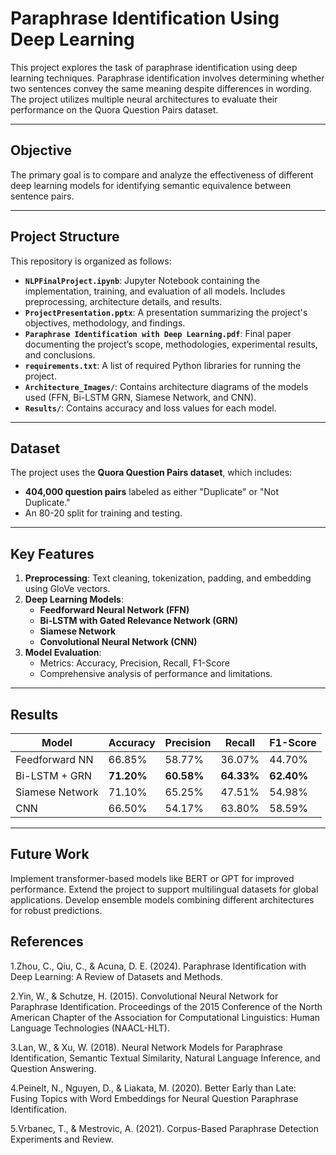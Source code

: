 # Paraphrase Identification Using Deep Learning

This project explores the task of paraphrase identification using deep learning techniques. Paraphrase identification involves determining whether two sentences convey the same meaning despite differences in wording. The project utilizes multiple neural architectures to evaluate their performance on the Quora Question Pairs dataset.

---

## Objective

The primary goal is to compare and analyze the effectiveness of different deep learning models for identifying semantic equivalence between sentence pairs.

---

## Project Structure

This repository is organized as follows:

- **`NLPFinalProject.ipynb`**: Jupyter Notebook containing the implementation, training, and evaluation of all models. Includes preprocessing, architecture details, and results.
- **`ProjectPresentation.pptx`**: A presentation summarizing the project's objectives, methodology, and findings.
- **`Paraphrase Identification with Deep Learning.pdf`**: Final paper documenting the project’s scope, methodologies, experimental results, and conclusions.
- **`requirements.txt`**: A list of required Python libraries for running the project.
- **`Architecture_Images/`**: Contains architecture diagrams of the models used (FFN, Bi-LSTM GRN, Siamese Network, and CNN).
- **`Results/`**: Contains accuracy and loss values for each model.

---

## Dataset

The project uses the **Quora Question Pairs dataset**, which includes:
- **404,000 question pairs** labeled as either "Duplicate" or "Not Duplicate."
- An 80-20 split for training and testing.

---

## Key Features

1. **Preprocessing**: Text cleaning, tokenization, padding, and embedding using GloVe vectors.
2. **Deep Learning Models**:
   - **Feedforward Neural Network (FFN)**
   - **Bi-LSTM with Gated Relevance Network (GRN)**
   - **Siamese Network**
   - **Convolutional Neural Network (CNN)**
3. **Model Evaluation**:
   - Metrics: Accuracy, Precision, Recall, F1-Score
   - Comprehensive analysis of performance and limitations.

---

## Results

| Model            | Accuracy  | Precision | Recall   | F1-Score |
|-------------------|-----------|-----------|----------|----------|
| Feedforward NN   | 66.85%    | 58.77%    | 36.07%   | 44.70%   |
| Bi-LSTM + GRN    | **71.20%**| **60.58%**| **64.33%**| **62.40%**|
| Siamese Network  | 71.10%    | 65.25%    | 47.51%   | 54.98%   |
| CNN              | 66.50%    | 54.17%    | 63.80%   | 58.59%   |

---

## Future Work
Implement transformer-based models like BERT or GPT for improved performance.
Extend the project to support multilingual datasets for global applications.
Develop ensemble models combining different architectures for robust predictions.

## References
1.Zhou, C., Qiu, C., & Acuna, D. E. (2024). Paraphrase Identification with Deep Learning: A Review of Datasets and Methods.

2.Yin, W., & Schutze, H. (2015). Convolutional Neural Network for Paraphrase Identification. Proceedings of the 2015 Conference of the North American Chapter of the Association for Computational Linguistics: Human Language Technologies (NAACL-HLT).

3.Lan, W., & Xu, W. (2018). Neural Network Models for Paraphrase Identification, Semantic Textual Similarity, Natural Language Inference, and Question Answering.

4.Peinelt, N., Nguyen, D., & Liakata, M. (2020). Better Early than Late: Fusing Topics with Word Embeddings for Neural Question Paraphrase Identification.

5.Vrbanec, T., & Mestrovic, A. (2021). Corpus-Based Paraphrase Detection Experiments and Review.
